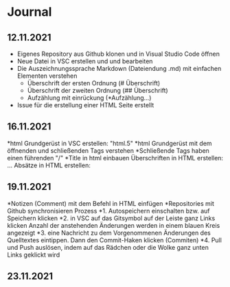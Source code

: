 # Journal

## 12.11.2021
* Eigenes Repository aus Github klonen und in Visual Studio Code öffnen
* Neue Datei in VSC erstellen und und bearbeiten
* Die Auszeichnungssprache Markdown (Dateiendung .md) mit einfachen Elementen verstehen
    * Überschrift der ersten Ordnung (# Überschrift)
    * Überschrift der zweiten Ordnung (## Überschrift)
    * Aufzählung mit einrückung (*Aufzählung...)
* Issue für die erstellung einer HTML Seite erstellt

## 16.11.2021
*html Grundgerüst in VSC erstellen: "html.5"
*html Grundgerüst mit dem öffnenden und schließenden Tags verstehen
*Schließende Tags haben einen führenden "/"
*Title in html einbauen 
Überschriften in HTML erstellen: <hl>...</hl>
Absätze in HTML erstellen: <p></p>

## 19.11.2021
*Notizen (Comment) mit dem Befehl <!----> in HTML einfügen
*Repositories mit Github synchronisieren
    Prozess
    *1. Autospeichern einschalten bzw. auf Speichern klicken
    *2. in VSC auf das Gitsymbol auf der Leiste ganz Links klicken
Anzahl der anstehenden Änderungen werden in einem blauen Kreis angezeigt
    *3. eine Nachricht zu dem Vorgenommenen Änderungen des Quelltextes eintippen. Dann den Commit-Haken klicken (Commiten)
    *4. Pull und Push auslösen, indem auf das Rädchen oder die Wolke ganz unten Links geklickt wird

## 23.11.2021